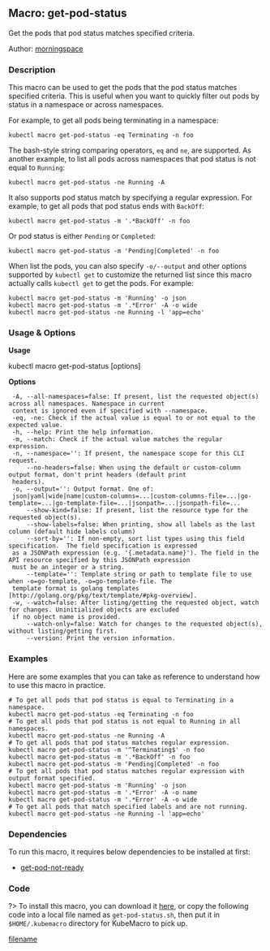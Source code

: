 ## Macro: get-pod-status

Get the pods that pod status matches specified criteria.

Author: [morningspace](https://github.com/morningspace/)

<!-- tabs:start -->

### **Description**


This macro can be used to get the pods that the pod status matches specified criteria. This is
useful when you want to quickly filter out pods by status in a namespace or across namespaces.

For example, to get all pods being terminating in a namespace:
```shell
kubectl macro get-pod-status -eq Terminating -n foo
```

The bash-style string comparing operators, `eq` and `ne`, are supported. As another example, to
list all pods across namespaces that pod status is not equal to `Running`:
```shell
kubectl macro get-pod-status -ne Running -A
```

It also supports pod status match by specifying a regular expression. For example, to get all
pods that pod status ends with `BackOff`:
```shell
kubectl macro get-pod-status -m '.*BackOff' -n foo
```
Or pod status is either `Pending` or `Completed`:
```shell
kubectl macro get-pod-status -m 'Pending|Completed' -n foo
```

When list the pods, you can also specify `-o/--output` and other options supported by `kubectl
get` to customize the returned list since this macro actually calls `kubectl get` to get the pods.
For example:
```shell
kubectl macro get-pod-status -m 'Running' -o json
kubectl macro get-pod-status -m '.*Error' -A -o wide
kubectl macro get-pod-status -ne Running -l 'app=echo'
```



### **Usage & Options**

**Usage**

kubectl macro get-pod-status [options]

**Options**

```
 -A, --all-namespaces=false: If present, list the requested object(s) across all namespaces. Namespace in current
 context is ignored even if specified with --namespace.
 -eq, -ne: Check if the actual value is equal to or not equal to the expected value.
 -h, --help: Print the help information.
 -m, --match: Check if the actual value matches the regular expression.
 -n, --namespace='': If present, the namespace scope for this CLI request.
     --no-headers=false: When using the default or custom-column output format, don't print headers (default print
 headers).
 -o, --output='': Output format. One of:
 json|yaml|wide|name|custom-columns=...|custom-columns-file=...|go-template=...|go-template-file=...|jsonpath=...|jsonpath-file=...
     --show-kind=false: If present, list the resource type for the requested object(s).
     --show-labels=false: When printing, show all labels as the last column (default hide labels column)
     --sort-by='': If non-empty, sort list types using this field specification.  The field specification is expressed
 as a JSONPath expression (e.g. '{.metadata.name}'). The field in the API resource specified by this JSONPath expression
 must be an integer or a string.
     --template='': Template string or path to template file to use when -o=go-template, -o=go-template-file. The
 template format is golang templates [http://golang.org/pkg/text/template/#pkg-overview].
 -w, --watch=false: After listing/getting the requested object, watch for changes. Uninitialized objects are excluded
 if no object name is provided.
     --watch-only=false: Watch for changes to the requested object(s), without listing/getting first.
     --version: Print the version information.

```

### **Examples**

Here are some examples that you can take as reference to understand how to use this macro in practice.
```shell
# To get all pods that pod status is equal to Terminating in a namespace.
kubectl macro get-pod-status -eq Terminating -n foo
# To get all pods that pod status is not equal to Running in all namespaces.
kubectl macro get-pod-status -ne Running -A
# To get all pods that pod status matches regular expression.
kubectl macro get-pod-status -m '^Terminating$' -n foo
kubectl macro get-pod-status -m '.*BackOff' -n foo
kubectl macro get-pod-status -m 'Pending|Completed' -n foo
# To get all pods that pod status matches regular expression with output format specified.
kubectl macro get-pod-status -m 'Running' -o json
kubectl macro get-pod-status -m '.*Error' -A -o name
kubectl macro get-pod-status -m '.*Error' -A -o wide
# To get all pods that match specified labels and are not running.
kubectl macro get-pod-status -ne Running -l 'app=echo'

```

### **Dependencies**

To run this macro, it requires below dependencies to be installed at first:

* [get-pod-not-ready](docs/get-pod-not-ready.md)

### **Code**

?> To install this macro, you can download it [here](bin/get-pod-status.sh ':ignore get-pod-status'), or copy the following code into a local file named as `get-pod-status.sh`, then put it in `$HOME/.kubemacro` directory for KubeMacro to pick up.

[filename](../bin/get-pod-status.sh ':include :type=code shell')

<!-- tabs:end -->
